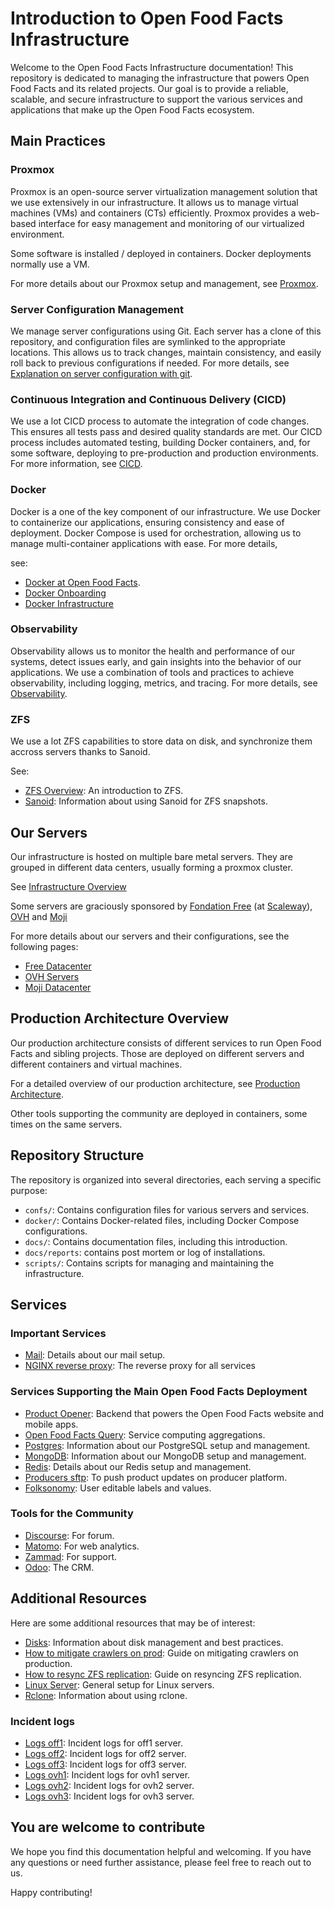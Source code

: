 # Introduction to Open Food Facts Infrastructure

Welcome to the Open Food Facts Infrastructure documentation! 
This repository is dedicated to managing the infrastructure that powers Open Food Facts and its related projects. Our goal is to provide a reliable, scalable, and secure infrastructure to support the various services and applications that make up the Open Food Facts ecosystem.


## Main Practices

### Proxmox

Proxmox is an open-source server virtualization management solution that we use extensively in our infrastructure. It allows us to manage virtual machines (VMs) and containers (CTs) efficiently. Proxmox provides a web-based interface for easy management and monitoring of our virtualized environment.

Some software is installed / deployed in containers.
Docker deployments normally use a VM.

For more details about our Proxmox setup and management, see [Proxmox](./proxmox.md).

### Server Configuration Management

We manage server configurations using Git. Each server has a clone of this repository, and configuration files are symlinked to the appropriate locations. This allows us to track changes, maintain consistency, and easily roll back to previous configurations if needed. For more details, see [Explanation on server configuration with git](./explain-server-config-in-git.md).

### Continuous Integration and Continuous Delivery (CICD)

We use a lot CICD process to automate the integration of code changes. This ensures all tests pass and desired quality standards are met. Our CICD process includes automated testing, building Docker containers, and, for some software, deploying to pre-production and production environments. For more information, see [CICD](./cicd.md).

### Docker

Docker is a one of the key component of our infrastructure. We use Docker to containerize our applications, ensuring consistency and ease of deployment. Docker Compose is used for orchestration, allowing us to manage multi-container applications with ease. For more details, 

see:
- [Docker at Open Food Facts](./docker.md).
- [Docker Onboarding](./docs/docker_onboarding.md)
- [Docker Infrastructure](./docs/docker_architecture.md)

### Observability

Observability allows us to monitor the health and performance of our systems, detect issues early, and gain insights into the behavior of our applications. We use a combination of tools and practices to achieve observability, including logging, metrics, and tracing. For more details, see [Observability](./observability.md).


### ZFS

We use a lot ZFS capabilities to store data on disk, and synchronize them accross servers thanks to Sanoid.

See:
- [ZFS Overview](./zfs-overview.md): An introduction to ZFS.
- [Sanoid](./sanoid.md): Information about using Sanoid for ZFS snapshots.


## Our Servers

Our infrastructure is hosted on multiple bare metal servers.
They are grouped in different data centers, usually forming a proxmox cluster.

See [Infrastructure Overview](./overview.md)

Some servers are graciously sponsored by [Fondation Free](https://www.fondation-free.fr/) (at [Scaleway](https://www.scaleway.com/)), [OVH](https://www.ovhcloud.com) and [Moji](https://moji.fr/)

For more details about our servers and their configurations, see the following pages:

- [Free Datacenter](./free-datacenter.md)
- [OVH Servers](./ovh-servers.md)
- [Moji Datacenter](./moji-datacenter.md)

## Production Architecture Overview

Our production architecture consists of different services to run Open Food Facts and sibling projects.
Those are deployed on different servers and different containers and virtual machines.

For a detailed overview of our production architecture, see [Production Architecture](./prod-architecture.md).

Other tools supporting the community are deployed in containers, some times on the same servers.

## Repository Structure

The repository is organized into several directories, each serving a specific purpose:

- `confs/`: Contains configuration files for various servers and services.
- `docker/`: Contains Docker-related files, including Docker Compose configurations.
- `docs/`: Contains documentation files, including this introduction.
- `docs/reports`: contains post mortem or log of installations.
- `scripts/`: Contains scripts for managing and maintaining the infrastructure.


## Services


### Important Services 

- [Mail](./mail.md): Details about our mail setup.
- [NGINX reverse proxy](./nginx-reverse-proxy.md): The reverse proxy for all services


### Services Supporting the Main Open Food Facts Deployment

- [Product Opener](./product-opener.md): Backend that powers the Open Food Facts website and mobile apps.
- [Open Food Facts Query](./openfoodfacts-query.md): Service computing aggregations.
- [Postgres](./postgres.md): Information about our PostgreSQL setup and management.
- [MongoDB](./mongodb.md): Information about our MongoDB setup and management.
- [Redis](./redis.md): Details about our Redis setup and management.
- [Producers sftp](./producers_sftp.md): To push product updates on producer platform.
- [Folksonomy](./folksonomy.md): User editable labels and values.

### Tools for the Community

- [Discourse](./discourse.md): For forum.
- [Matomo](./matomo.md): For web analytics.
- [Zammad](./zammad.md): For support.
- [Odoo](./odoo.md): The CRM.

## Additional Resources

Here are some additional resources that may be of interest:

- [Disks](./disks.md): Information about disk management and best practices.
- [How to mitigate crawlers on prod](./how-to-mitigate-crawlers-on-prod.md): Guide on mitigating crawlers on production.
- [How to resync ZFS replication](./how-to-resync-zfs-replication.md): Guide on resyncing ZFS replication.
- [Linux Server](./linux-server.md): General setup for Linux servers.
- [Rclone](./rclone.md): Information about using rclone.

### Incident logs

- [Logs off1](./logs-off1.md): Incident logs for off1 server.
- [Logs off2](./logs-off2.md): Incident logs for off2 server.
- [Logs off3](./logs-off3.md): Incident logs for off3 server.
- [Logs ovh1](./logs-ovh1.md): Incident logs for ovh1 server.
- [Logs ovh2](./logs-ovh2.md): Incident logs for ovh2 server.
- [Logs ovh3](./logs-ovh3.md): Incident logs for ovh3 server.

## You are welcome to contribute

We hope you find this documentation helpful and welcoming. If you have any questions or need further assistance, please feel free to reach out to us.

Happy contributing!

